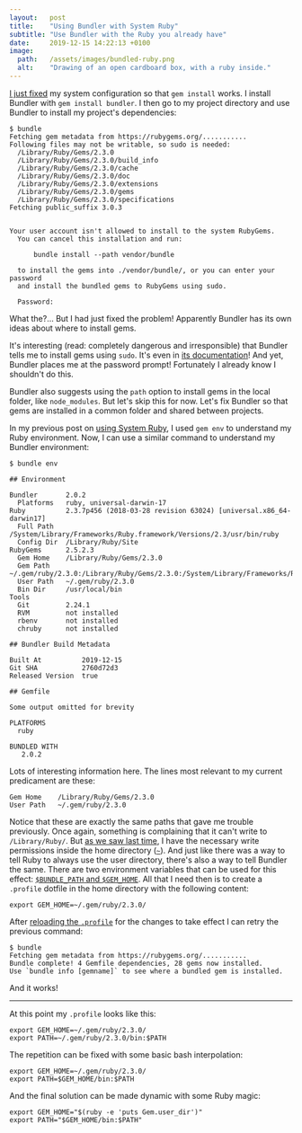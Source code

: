 ```yaml
---
layout:   post
title:    "Using Bundler with System Ruby"
subtitle: "Use Bundler with the Ruby you already have"
date:     2019-12-15 14:22:13 +0100
image:
  path:   /assets/images/bundled-ruby.png
  alt:    "Drawing of an open cardboard box, with a ruby inside."
---
```

[I just fixed][in using System Ruby] my system configuration so that `gem install` works. I install Bundler with `gem install bundler`. I then go to my project directory and use Bundler to install my project's dependencies:

```terminal
$ bundle
Fetching gem metadata from https://rubygems.org/...........
Following files may not be writable, so sudo is needed:
  /Library/Ruby/Gems/2.3.0
  /Library/Ruby/Gems/2.3.0/build_info
  /Library/Ruby/Gems/2.3.0/cache
  /Library/Ruby/Gems/2.3.0/doc
  /Library/Ruby/Gems/2.3.0/extensions
  /Library/Ruby/Gems/2.3.0/gems
  /Library/Ruby/Gems/2.3.0/specifications
Fetching public_suffix 3.0.3


Your user account isn't allowed to install to the system RubyGems.
  You can cancel this installation and run:

      bundle install --path vendor/bundle

  to install the gems into ./vendor/bundle/, or you can enter your password
  and install the bundled gems to RubyGems using sudo.

  Password:
```

What the?... But I had just fixed the problem!
Apparently Bundler has its own ideas about where to install gems.

It's interesting (read: completely dangerous and irresponsible) that Bundler tells me to install gems using `sudo`. It's even in [its documentation][concerning using Bundler with sudo]! And yet, Bundler places me at the password prompt! Fortunately I already know I shouldn't do this.

Bundler also suggests using the `path` option to install gems in the local folder, like `node_modules`. But let's skip this for now. Let's fix Bundler so that gems are installed in a common folder and shared between projects.

In my previous post on [using System Ruby][in using System Ruby], I used `gem env` to understand my Ruby environment. Now, I can use a similar command to understand my Bundler environment:

```terminal
$ bundle env

## Environment

Bundler       2.0.2
  Platforms   ruby, universal-darwin-17
Ruby          2.3.7p456 (2018-03-28 revision 63024) [universal.x86_64-darwin17]
  Full Path   /System/Library/Frameworks/Ruby.framework/Versions/2.3/usr/bin/ruby
  Config Dir  /Library/Ruby/Site
RubyGems      2.5.2.3
  Gem Home    /Library/Ruby/Gems/2.3.0
  Gem Path    ~/.gem/ruby/2.3.0:/Library/Ruby/Gems/2.3.0:/System/Library/Frameworks/Ruby.framework/Versions/2.3/usr/lib/ruby/gems/2.3.0
  User Path   ~/.gem/ruby/2.3.0
  Bin Dir     /usr/local/bin
Tools
  Git         2.24.1
  RVM         not installed
  rbenv       not installed
  chruby      not installed

## Bundler Build Metadata

Built At          2019-12-15
Git SHA           2760d72d3
Released Version  true

## Gemfile

Some output omitted for brevity

PLATFORMS
  ruby

BUNDLED WITH
   2.0.2
```

Lots of interesting information here. The lines most relevant to my current predicament are these:

```
Gem Home    /Library/Ruby/Gems/2.3.0
User Path   ~/.gem/ruby/2.3.0
```

Notice that these are exactly the same paths that gave me trouble previously. Once again, something is complaining that it can't write to `/Library/Ruby/`. But [as we saw last time][in using System Ruby], I have the necessary write permissions inside the home directory ([`~`]). And just like there was a way to tell Ruby to always use the user directory, there's also a way to tell Bundler the same. There are two environment variables that can be used for this effect: [`$BUNDLE_PATH` and `$GEM_HOME`]. All that I need then is to create a `.profile` dotfile in the home directory with the following content:

```
export GEM_HOME=~/.gem/ruby/2.3.0/
```

After [reloading the `.profile`] for the changes to take effect I can retry the previous command:

```terminal
$ bundle
Fetching gem metadata from https://rubygems.org/...........
Bundle complete! 4 Gemfile dependencies, 28 gems now installed.
Use `bundle info [gemname]` to see where a bundled gem is installed.
```

And it works!

---

At this point my `.profile` looks like this:

```
export GEM_HOME=~/.gem/ruby/2.3.0/
export PATH=~/.gem/ruby/2.3.0/bin:$PATH
```

The repetition can be fixed with some basic bash interpolation:

```
export GEM_HOME=~/.gem/ruby/2.3.0/
export PATH=$GEM_HOME/bin:$PATH
```

And the final solution can be made dynamic with some Ruby magic:

```
export GEM_HOME="$(ruby -e 'puts Gem.user_dir')"
export PATH="$GEM_HOME/bin:$PATH"
```


[concerning using Bundler with sudo]: https://bundler.io/v2.0/man/bundle-install.1.html#SUDO-USAGE
[in using System Ruby]: 2018-09-16-using-system-ruby.md
[`~`]: https://unix.stackexchange.com/questions/34196/why-was-chosen-to-represent-the-home-directory/34198#34198
[`$BUNDLE_PATH` and `$GEM_HOME`]: https://bundler.io/v2.0/bundle_install.html
[reloading the `.profile`]: https://askubuntu.com/questions/59126/reload-bashs-profile-without-logging-out-and-back-in-again/59127#59127
